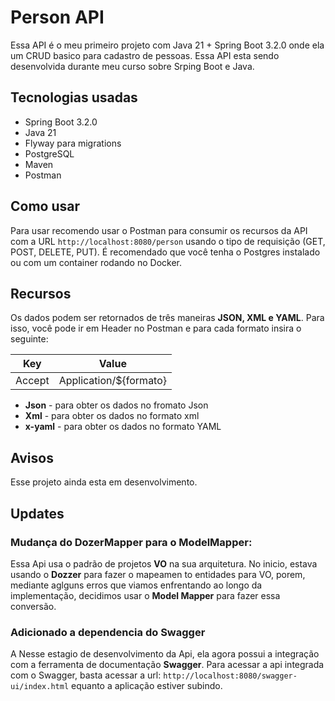 # Person API

Essa API é o meu primeiro projeto com Java 21 + Spring Boot 3.2.0 onde ela um CRUD basico para cadastro de pessoas. Essa API esta sendo desenvolvida durante meu curso sobre Srping Boot e Java.

## Tecnologias usadas

- Spring Boot 3.2.0
- Java 21
- Flyway para migrations
- PostgreSQL 
- Maven
- Postman

## Como usar

Para usar recomendo usar o Postman para consumir os recursos da API com a URL ```http://localhost:8080/person``` usando o tipo de requisição (GET, POST, DELETE, PUT).
É recomendado que você tenha o Postgres instalado ou com um container rodando no Docker.

## Recursos

Os dados podem ser retornados de três maneiras **JSON, XML e YAML**. Para isso, você pode ir em Header no Postman e para cada formato insira o seguinte:

|Key | Value |
|----|-------|
|Accept | Application/${formato}|

- **Json** - para obter os dados no fromato Json
- **Xml** - para obter os dados no formato xml
- **x-yaml** - para obter os dados no formato YAML

## Avisos

Esse projeto ainda esta em desenvolvimento.

## Updates

### Mudança do DozerMapper para o ModelMapper:
Essa Api usa o padrão de projetos **VO** na sua arquitetura. No inicio, estava usando o **Dozzer** para fazer o mapeamen
to entidades para VO, porem, mediante aglguns erros que viamos enfrentando ao longo da implementação, decidimos usar o
**Model Mapper** para fazer essa conversão.

### Adicionado a dependencia do Swagger

A Nesse estagio de desenvolvimento da Api, ela agora possui a integração com a ferramenta de documentação **Swagger**.
 Para acessar a api integrada com o Swagger, basta acessar a url: ```http://localhost:8080/swagger-ui/index.html```
equanto a aplicação estiver subindo.